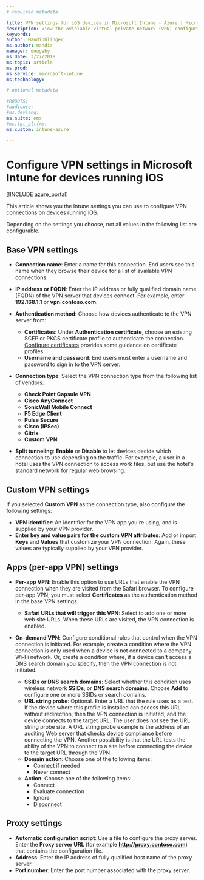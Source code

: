 ```yaml
---
# required metadata

title: VPN settings for iOS devices in Microsoft Intune - Azure | Microsoft Docs
description: View the avialable virtual private network (VPN) configuration settings, including the connection details, authentication methods, and split tunneling in the base settings; the custom VPN settings with the identifier, and the key and value pairs; the per-app VPN settings that include Safari URLs, and on-demand VPNs with SSIDs or DNS search domains; and the proxy settings to include a configuration script, IP or FQDN address, and TCP port in Microsoft Intune on devices running iOS.
keywords:
author: MandiOhlinger
ms.author: mandia
manager: dougeby
ms.date: 3/27/2018
ms.topic: article
ms.prod:
ms.service: microsoft-intune
ms.technology:

# optional metadata

#ROBOTS:
#audience:
#ms.devlang:
ms.suite: ems
#ms.tgt_pltfrm:
ms.custom: intune-azure

---
```


# Configure VPN settings in Microsoft Intune for devices running iOS

[!INCLUDE [azure_portal](./includes/azure_portal.md)]

This article shows you the Intune settings you can use to configure VPN connections on devices running iOS.

Depending on the settings you choose, not all values in the following list are configurable.

## Base VPN settings

- **Connection name**: Enter a name for this connection. End users see this name when they browse their device for a list of available VPN connections.
- **IP address or FQDN**: Enter the IP address or fully qualified domain name (FQDN) of the VPN server that devices connect. For example, enter **192.168.1.1** or **vpn.contoso.com**.
- **Authentication method**: Choose how devices authenticate to the VPN server from:
  - **Certificates**: Under **Authentication certificate**, choose an existing SCEP or PKCS certificate profile to authenticate the connection. [Configure certificates](certificates-configure.md) provides some guidance on certificate profiles.
  - **Username and password**: End users must enter a username and password to sign in to the VPN server.
- **Connection type**: Select the VPN connection type from the following list of vendors:
  - **Check Point Capsule VPN**
  - **Cisco AnyConnect**
  - **SonicWall Mobile Connect**
  - **F5 Edge Client**
  - **Pulse Secure**
  - **Cisco (IPSec)**
  - **Citrix**
  - **Custom VPN**

- **Split tunneling**: **Enable** or **Disable** to let devices decide which connection to use depending on the traffic. For example, a user in a hotel uses the VPN connection to access work files, but use the hotel's standard network for regular web browsing.

## Custom VPN settings

If you selected **Custom VPN** as the connection type, also configure the following settings:

- **VPN identifier**: An identifier for the VPN app you're using, and is supplied by your VPN provider.
- **Enter key and value pairs for the custom VPN attributes**: Add or import **Keys** and **Values** that customize your VPN connection. Again, these values are typically supplied by your VPN provider.

## Apps (per-app VPN) settings

- **Per-app VPN**: Enable this option to use URLs that enable the VPN connection when they are visited from the Safari browser. To configure per-app VPN, you must select **Certificates** as the authentication method in the base VPN settings.
  - **Safari URLs that will trigger this VPN**: Select to add one or more web site URLs. When these URLs are visited, the VPN connection is enabled.

- **On-demand VPN**: Configure conditional rules that control when the VPN connection is initiated. For example, create a condition where the VPN connection is only used when a device is not connected to a company Wi-Fi network. Or, create a condition where, if a device can't access a DNS search domain you specify, then the VPN connection is not initiated.

  - **SSIDs or DNS search domains**: Select whether this condition uses wireless network **SSIDs**, or **DNS search domains**. Choose **Add** to configure one or more SSIDs or search domains.
  - **URL string probe**: Optional. Enter a URL that the rule uses as a test. If the device where this profile is installed can access this URL without redirection, then the VPN connection is initiated, and the device connects to the target URL. The user does not see the URL string probe site. A URL string probe example is the address of an auditing Web server that checks device compliance before connecting the VPN. Another possibility is that the URL tests the ability of the VPN to connect to a site before connecting the device to the target URL through the VPN.
  - **Domain action**: Choose one of the following items:
    - Connect if needed
    - Never connect
  - **Action**: Choose one of the following items:
    - Connect
    - Evaluate connection
    - Ignore
    - Disconnect

## Proxy settings

- **Automatic configuration script**: Use a file to configure the proxy server. Enter the **Proxy server URL** (for example **http://proxy.contoso.com**) that contains the configuration file.
- **Address**: Enter the IP address of fully qualified host name of the proxy server.
- **Port number**: Enter the port number associated with the proxy server.
